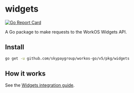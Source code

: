 # widgets

[![Go Report Card](https://img.shields.io/badge/dev-reference-007d9c?logo=go&logoColor=white&style=flat)](https://pkg.go.dev/github.com/skypaygroup/workos-go/v5/pkg/widgets)

A Go package to make requests to the WorkOS Widgets API.

## Install

```sh
go get -u github.com/skypaygroup/workos-go/v5/pkg/widgets
```

## How it works

See the [Widgets integration guide](https://workos.com/docs/widgets/guide).
